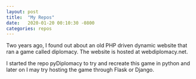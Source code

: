 ```yaml
---
layout: post
title:  "My Repos"
date:   2020-01-20 00:10:30 -0800
categories: repos
---
```


Two years ago, I found out about an old PHP driven dynamic website that ran
a game called diplomacy. The website is hosted at webdiplomacy.net.

I started the repo pyDiplomacy to try and recreate this game in python and later
on I may try hosting the game through Flask or Django.
